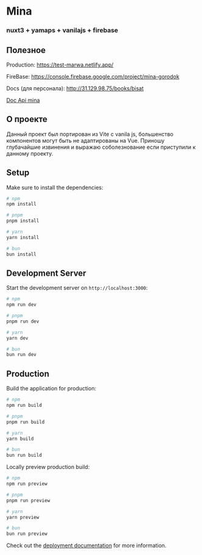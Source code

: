 # Mina
### nuxt3 + yamaps + vanilajs + firebase

## Полезное

Production: https://test-marwa.netlify.app/

FireBase: https://console.firebase.google.com/project/mina-gorodok

Docs (для персонала): http://31.129.98.75/books/bisat

[Doc Api mina](https://golota.notion.site/Api-marwa-32ade4aee8f14f54b67de5accee178d7?pvs=4)

## О проекте

Данный проект был портирован из Vite с vanila js, большенство компонентов могут быть не 
адаптированы на Vue. Приношу глубачайшие извинения и выражаю соболезнование если приступили к 
данному проекту.

## Setup

Make sure to install the dependencies:

```bash
# npm
npm install

# pnpm
pnpm install

# yarn
yarn install

# bun
bun install
```

## Development Server

Start the development server on `http://localhost:3000`:

```bash
# npm
npm run dev

# pnpm
pnpm run dev

# yarn
yarn dev

# bun
bun run dev
```

## Production

Build the application for production:

```bash
# npm
npm run build

# pnpm
pnpm run build

# yarn
yarn build

# bun
bun run build
```

Locally preview production build:

```bash
# npm
npm run preview

# pnpm
pnpm run preview

# yarn
yarn preview

# bun
bun run preview
```

Check out the [deployment documentation](https://nuxt.com/docs/getting-started/deployment) for more information.
